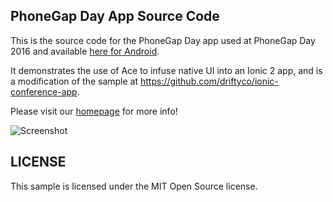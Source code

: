 ## PhoneGap Day App Source Code

This is the source code for the PhoneGap Day app used at PhoneGap Day 2016 and available [here for Android](https://play.google.com/store/apps/details?id=com.microsoft.phonegapday.sample).

It demonstrates the use of Ace to infuse native UI into an Ionic 2 app, and is a modification of the sample at https://github.com/driftyco/ionic-conference-app.

Please visit our [homepage](http://ace.run/) for more info!

![Screenshot](http://ace.run/assets/images/examples/pgd.jpg)

## LICENSE

This sample is licensed under the MIT Open Source license.
